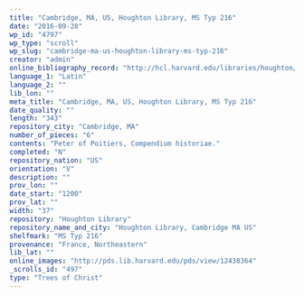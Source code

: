 ```yaml
---
title: "Cambridge, MA, US, Houghton Library, MS Typ 216"
date: "2016-09-28"
wp_id: "4797"
wp_type: "scroll"
wp_slug: "cambridge-ma-us-houghton-library-ms-typ-216"
creator: "admin"
online_bibliography_record: "http://hcl.harvard.edu/libraries/houghton/collections/early_manuscripts/bibliographies/Typ/Typ216.html"
language_1: "Latin"
language_2: ""
lib_lon: ""
meta_title: "Cambridge, MA, US, Houghton Library, MS Typ 216"
date_quality: ""
length: "343"
repository_city: "Cambridge, MA"
number_of_pieces: "6"
contents: "Peter of Poitiers, Compendium historiae."
completed: "N"
repository_nation: "US"
orientation: "V"
description: ""
prov_lon: ""
date_start: "1200"
prov_lat: ""
width: "37"
repository: "Houghton Library"
repository_name_and_city: "Houghton Library, Cambridge MA US"
shelfmark: "MS Typ 216"
provenance: "France, Northeastern"
lib_lat: ""
online_images: "http://pds.lib.harvard.edu/pds/view/12438364"
_scrolls_id: "497"
type: "Trees of Christ"
---
```



